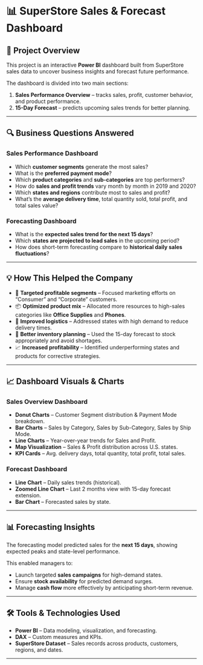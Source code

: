 # 📊 SuperStore Sales & Forecast Dashboard

## 📝 Project Overview
This project is an interactive **Power BI** dashboard built from SuperStore sales data to uncover business insights and forecast future performance.

The dashboard is divided into two main sections:
1. **Sales Performance Overview** – tracks sales, profit, customer behavior, and product performance.
2. **15-Day Forecast** – predicts upcoming sales trends for better planning.

---

## 🔍 Business Questions Answered

### Sales Performance Dashboard
- Which **customer segments** generate the most sales?
- What is the **preferred payment mode**?
- Which **product categories** and **sub-categories** are top performers?
- How do **sales and profit trends** vary month by month in 2019 and 2020?
- Which **states and regions** contribute most to sales and profit?
- What’s the **average delivery time**, total quantity sold, total profit, and total sales value?

### Forecasting Dashboard
- What is the **expected sales trend for the next 15 days**?
- Which **states are projected to lead sales** in the upcoming period?
- How does short-term forecasting compare to **historical daily sales fluctuations**?

---

## 💡 How This Helped the Company
- 🎯 **Targeted profitable segments** – Focused marketing efforts on “Consumer” and “Corporate” customers.
- 📦 **Optimized product mix** – Allocated more resources to high-sales categories like **Office Supplies** and **Phones**.
- 🚚 **Improved logistics** – Addressed states with high demand to reduce delivery times.
- 🏬 **Better inventory planning** – Used the 15-day forecast to stock appropriately and avoid shortages.
- 📈 **Increased profitability** – Identified underperforming states and products for corrective strategies.

---

## 📈 Dashboard Visuals & Charts

### Sales Overview Dashboard
- **Donut Charts** – Customer Segment distribution & Payment Mode breakdown.
- **Bar Charts** – Sales by Category, Sales by Sub-Category, Sales by Ship Mode.
- **Line Charts** – Year-over-year trends for Sales and Profit.
- **Map Visualization** – Sales & Profit distribution across U.S. states.
- **KPI Cards** – Avg. delivery days, total quantity, total profit, total sales.

### Forecast Dashboard
- **Line Chart** – Daily sales trends (historical).
- **Zoomed Line Chart** – Last 2 months view with 15-day forecast extension.
- **Bar Chart** – Forecasted sales by state.

---

## 📊 Forecasting Insights
The forecasting model predicted sales for the **next 15 days**, showing expected peaks and state-level performance.

This enabled managers to:
- Launch targeted **sales campaigns** for high-demand states.
- Ensure **stock availability** for predicted demand surges.
- Manage **cash flow** more effectively by anticipating short-term revenue.

---

## 🛠 Tools & Technologies Used
- **Power BI** – Data modeling, visualization, and forecasting.
- **DAX** – Custom measures and KPIs.
- **SuperStore Dataset** – Sales records across products, customers, regions, and dates.

---

